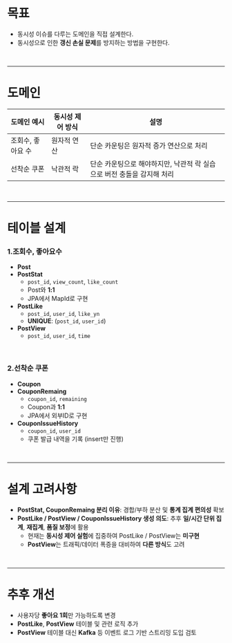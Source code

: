 # 목표
- 동시성 이슈를 다루는 도메인을 직접 설계한다.
- 동시성으로 인한 **갱신 손실 문제**를 방지하는 방법을 구현한다.

<br/>

---

# 도메인
| 도메인 예시         | 동시성 제어 방식 | 설명                                |
|---------------------|------------------|-------------------------------------|
| 조회수, 좋아요 수   | 원자적 연산      | 단순 카운팅은 원자적 증가 연산으로 처리 |
| 선착순 쿠폰         | 낙관적 락        | 단순 카운팅으로 해야하지만, 낙관적 락 실습으로 버전 충돌을 감지해 처리   |


<br/>

---

# 테이블 설계

### 1.조회수, 좋아요수
- **Post**
- **PostStat**
  - `post_id`, `view_count`, `like_count`
  - Post와 **1:1**
  - JPA에서 MapId로 구현
- **PostLike**
  - `post_id`, `user_id`, `like_yn`
  - **UNIQUE**: (`post_id`, `user_id`)
- **PostView**
  - `post_id`, `user_id`, `time`

<br/>

### 2.선착순 쿠폰
- **Coupon**
- **CouponRemaing**
  - `coupon_id`, `remaining`
  - Coupon과 **1:1**
  - JPA에서 외부ID로 구현
- **CouponIssueHistory**
  - `coupon_id`, `user_id`
  - 쿠폰 발급 내역을 기록 (insert만 진행)
 

<br/>

---

# 설계 고려사항
- **PostStat, CouponRemaing 분리 이유**: 경합/부하 분산 및 **통계 집계 편의성** 확보
- **PostLike / PostView / CouponIssueHistory 생성 의도**: 추후 **일/시간 단위 집계**, **재집계**, **품질 보정**에 활용
  - 현재는 **동시성 제어 실험**에 집중하여 PostLike / PostView는 **미구현**
  - **PostView**는 트래픽/데이터 폭증을 대비하여 **다른 방식**도 고려


<br/>

---

# 추후 개선
- 사용자당 **좋아요 1회**만 가능하도록 변경
- **PostLike**, **PostView** 테이블 및 관련 로직 추가
- **PostView** 테이블 대신 **Kafka** 등 이벤트 로그 기반 스트리밍 도입 검토
